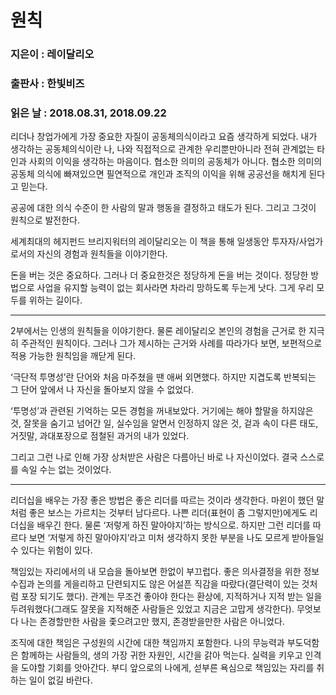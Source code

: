 # 원칙
### 지은이 : 레이달리오
### 출판사 : 한빛비즈
### 읽은 날 : 2018.08.31, 2018.09.22

리더나 창업가에게 가장 중요한 자질이 공동체의식이라고 요즘 생각하게 되었다. 내가 생각하는 공동체의식이란 나, 나와 직접적으로 관계한 우리뿐만아니라 전혀 관계없는 타인과 사회의 이익을 생각하는 마음이다. 협소한 의미의 공동체가 아니다. 협소한 의미의 공동체 의식에 빠져있으면 필연적으로 개인과 조직의 이익을 위해 공공선을 해치게 된다고 믿는다.

공공에 대한 의식 수준이 한 사람의 말과 행동을 결정하고 태도가 된다. 그리고 그것이 원칙으로 발전한다.

세계최대의 헤지펀드 브리지워터의 레이달리오는 이 책을 통해 일생동안 투자자/사업가로서의 자신의 경험과 원칙들을 이야기한다.

돈을 버는 것은 중요하다. 그러나 더 중요한것은 정당하게 돈을 버는 것이다. 정당한 방법으로 사업을 유지할 능력이 없는 회사라면 차라리 망하도록 두는게 낫다. 그게 우리 모두를 위하는 길이다.

---------------------------------------------------

2부에서는 인생의 원칙들을 이야기한다.
물론 레이달리오 본인의 경험을 근거로 한 지극히 주관적인 원칙이다. 그러나 그가 제시하는 근거와 사례를 따라가다 보면, 보편적으로 적용 가능한 원칙임을 깨닫게 된다.

‘극단적 투명성’란 단어와 처음 마주쳤을 땐 애써 외면했다. 하지만 지겹도록 반복되는 그 단어 앞에서 나 자신을 돌아보지 않을 수 없었다.

‘투명성’과 관련된 기억하는 모든 경험을 꺼내보았다. 거기에는 해야 할말을 하지않은 것, 잘못을 숨기고 넘어간 일, 실수임을 알면서 인정하지 않은 것, 겉과 속이 다른 태도, 거짓말, 과대포장으로 점철된 과거의 내가 있었다.

그리고 그런 나로 인해 가장 상처받은 사람은 다름아닌 바로 나 자신이었다. 결국 스스로를 속일 수는 없는 것이었다.

---------------------------------------------------

리더십을 배우는 가장 좋은 방법은 좋은 리더를 따르는 것이라 생각한다. 마윈이 했던 말처럼 좋은 보스는 가르치는 것부터 남다르다. 나쁜 리더(표현이 좀 그렇지만)에게도 리더십을 배우긴 한다. 물론 ‘저렇게 하진 말아야지’하는 방식으로. 하지만 그런 리더를 따르다 보면 ‘저렇게 하진 말아야지’라고 미처 생각하지 못한 부분을 나도 모르게 받아들일 수 있다는 위험이 있다.

책임있는 자리에서의 내 모습을 돌아보면 한없이 부끄럽다. 좋은 의사결정을 위한 정보수집과 논의를 게을리하고 단련되지도 않은 어설픈 직감을 따랐다(결단력이 있는 것처럼 포장 되기도 했다). 관계는 무조건 좋아야 한다는 환상에, 지적하거나 지적 받는 일을 두려워했다(그래도 잘못을 지적해준 사람들은 있었고 지금은 고맙게 생각한다). 무엇보다 나는 존경할만한 사람을 좇으려고만 했지, 존경받을만한 사람은 아니었다.

조직에 대한 책임은 구성원의 시간에 대한 책임까지 포함한다. 나의 무능력과 부도덕함은 함께하는 사람들의, 생의 가장 귀한 자원인, 시간을 갉아 먹는다. 실력을 키우고 인격을 도야할 기회를 앗아간다. 부디 앞으로의 나에게, 섣부른 욕심으로 책임있는 자리를 취하는 일이 없길 바란다.
